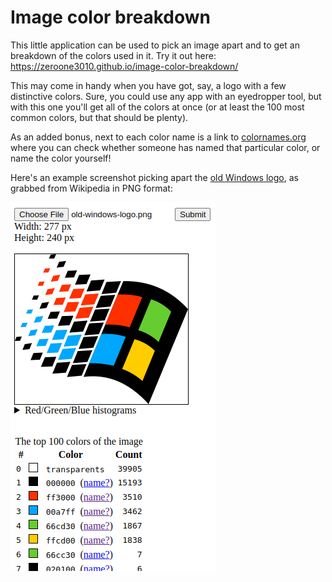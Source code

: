 Image color breakdown
=====================

This little application can be used to pick an image apart and to get an breakdown of the colors used in it.
Try it out here: https://zeroone3010.github.io/image-color-breakdown/

This may come in handy when you have got, say, a logo with a few distinctive colors. Sure, you could use any
app with an eyedropper tool, but with this one you'll get all of the colors at once (or at least the 100
most common colors, but that should be plenty).

As an added bonus, next to each color name is a link to [colornames.org](https://colornames.org/) where you can check
whether someone has named that particular color, or name the color yourself!

Here's an example screenshot picking apart the [old Windows logo](https://commons.wikimedia.org/wiki/File:Windows_Logo_%281992-2001%29.svg),
as grabbed from Wikipedia in PNG format:

![](windows-logo-colors-broken-apart.png)
